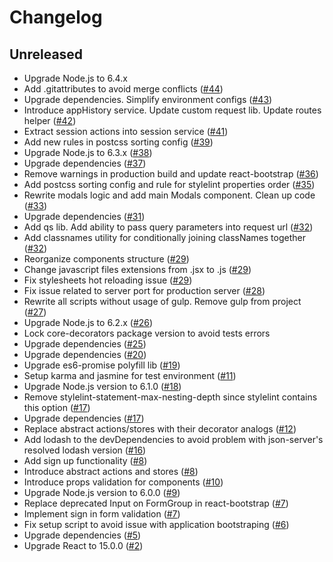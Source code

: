 # Changelog

## Unreleased
- Upgrade Node.js to 6.4.x
- Add .gitattributes to avoid merge conflicts
([#44](https://github.com/fs/react-base/pull/44))
- Upgrade dependencies. Simplify environment configs
([#43](https://github.com/fs/react-base/pull/43))
- Introduce appHistory service. Update custom request lib. Update routes helper
([#42](https://github.com/fs/react-base/pull/42))
- Extract session actions into session service
([#41](https://github.com/fs/react-base/pull/41))
- Add new rules in postcss sorting config
([#39](https://github.com/fs/react-base/pull/39))
- Upgrade Node.js to 6.3.x
([#38](https://github.com/fs/react-base/pull/38))
- Upgrade dependencies
([#37](https://github.com/fs/react-base/pull/37))
- Remove warnings in production build and update react-bootstrap
([#36](https://github.com/fs/react-base/pull/36))
- Add postcss sorting config and rule for stylelint properties order
([#35](https://github.com/fs/react-base/pull/35))
- Rewrite modals logic and add main Modals component. Clean up code
([#33](https://github.com/fs/react-base/pull/33))
- Upgrade dependencies
([#31](https://github.com/fs/react-base/pull/31))
- Add qs lib. Add ability to pass query parameters into request url
([#32](https://github.com/fs/react-base/pull/32))
- Add classnames utility for conditionally joining classNames together
([#32](https://github.com/fs/react-base/pull/32))
- Reorganize components structure
([#29](https://github.com/fs/react-base/pull/29))
- Change javascript files extensions from .jsx to .js
([#29](https://github.com/fs/react-base/pull/29))
- Fix stylesheets hot reloading issue
([#29](https://github.com/fs/react-base/pull/29))
- Fix issue related to server port for production server
([#28](https://github.com/fs/react-base/pull/28))
- Rewrite all scripts without usage of gulp. Remove gulp from project
([#27](https://github.com/fs/react-base/pull/27))
- Upgrade Node.js to 6.2.x
([#26](https://github.com/fs/react-base/pull/26))
- Lock core-decorators package version to avoid tests errors
- Upgrade dependencies
([#25](https://github.com/fs/react-base/pull/25))
- Upgrade dependencies
([#20](https://github.com/fs/react-base/pull/20))
- Upgrade es6-promise polyfill lib
([#19](https://github.com/fs/react-base/pull/19))
- Setup karma and jasmine for test environment
([#11](https://github.com/fs/react-base/pull/11))
- Upgrade Node.js version to 6.1.0
([#18](https://github.com/fs/react-base/pull/18))
- Remove stylelint-statement-max-nesting-depth since stylelint contains this option
([#17](https://github.com/fs/react-base/pull/17))
- Upgrade dependencies
([#17](https://github.com/fs/react-base/pull/17))
- Replace abstract actions/stores with their decorator analogs
([#12](https://github.com/fs/react-base/pull/12))
- Add lodash to the devDependencies to avoid problem with json-server's resolved lodash version
([#16](https://github.com/fs/react-base/pull/16))
- Add sign up functionality
([#8](https://github.com/fs/react-base/pull/8))
- Introduce abstract actions and stores
([#8](https://github.com/fs/react-base/pull/8))
- Introduce props validation for components
([#10](https://github.com/fs/react-base/pull/10))
- Upgrade Node.js version to 6.0.0
([#9](https://github.com/fs/react-base/pull/9))
- Replace deprecated Input on FormGroup in react-bootstrap
([#7](https://github.com/fs/react-base/pull/7))
- Implement sign in form validation
([#7](https://github.com/fs/react-base/pull/7))
- Fix setup script to avoid issue with application bootstraping
([#6](https://github.com/fs/react-base/pull/6))
- Upgrade dependencies
([#5](https://github.com/fs/react-base/pull/5))
- Upgrade React to 15.0.0
([#2](https://github.com/fs/react-base/pull/2))
